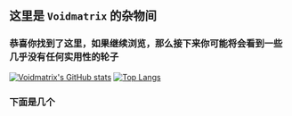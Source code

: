 ## 这里是 `Voidmatrix` 的杂物间
### 恭喜你找到了这里，如果继续浏览，那么接下来你可能将会看到一些几乎没有任何实用性的轮子

[![Voidmatrix's GitHub stats](https://github-readme-stats.vercel.app/api?username=VoidmatrixHeathcliff&show_icons=true&theme=flag-india)](https://github.com/VoidmatrixHeathcliff)</span>
[![Top Langs](https://github-readme-stats.vercel.app/api/top-langs/?username=anuraghazra&layout=compact)](https://github.com/anuraghazra/github-readme-stats)

### 下面是几个

<!--
**VoidmatrixHeathcliff/VoidmatrixHeathcliff** is a ✨ _special_ ✨ repository because its `README.md` (this file) appears on your GitHub profile.

Here are some ideas to get you started:

- 🔭 I’m currently working on ...
- 🌱 I’m currently learning ...
- 👯 I’m looking to collaborate on ...
- 🤔 I’m looking for help with ...
- 💬 Ask me about ...
- 📫 How to reach me: ...
- 😄 Pronouns: ...
- ⚡ Fun fact: ...
-->
